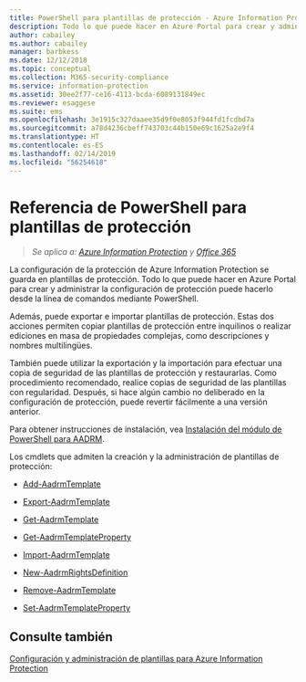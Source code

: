 ```yaml
---
title: PowerShell para plantillas de protección - Azure Information Protection
description: Todo lo que puede hacer en Azure Portal para crear y administrar plantillas de protección puede hacerlo desde la línea de comandos mediante PowerShell. Además, puede exportar e importar plantillas, de manera que pueda copiar plantillas entre inquilinos o llevar a cabo ediciones en masa de propiedades complejas en plantillas, como descripciones y nombres multilingües.
author: cabailey
ms.author: cabailey
manager: barbkess
ms.date: 12/12/2018
ms.topic: conceptual
ms.collection: M365-security-compliance
ms.service: information-protection
ms.assetid: 30ee2f77-ce16-4113-bcda-6089131849ec
ms.reviewer: esaggese
ms.suite: ems
ms.openlocfilehash: 3e1915c327daaee35d9f0e8053f944fd1fcdbd7a
ms.sourcegitcommit: a78d4236cbeff743703c44b150e69c1625a2e9f4
ms.translationtype: HT
ms.contentlocale: es-ES
ms.lasthandoff: 02/14/2019
ms.locfileid: "56254618"
---
```

# <a name="powershell-reference-for-protection-templates"></a>Referencia de PowerShell para plantillas de protección

>*Se aplica a: [Azure Information Protection](https://azure.microsoft.com/pricing/details/information-protection) y [Office 365](https://download.microsoft.com/download/E/C/F/ECF42E71-4EC0-48FF-AA00-577AC14D5B5C/Azure_Information_Protection_licensing_datasheet_EN-US.pdf)*

La configuración de la protección de Azure Information Protection se guarda en plantillas de protección. Todo lo que puede hacer en Azure Portal para crear y administrar la configuración de protección puede hacerlo desde la línea de comandos mediante PowerShell. 

Además, puede exportar e importar plantillas de protección. Estas dos acciones permiten copiar plantillas de protección entre inquilinos o realizar ediciones en masa de propiedades complejas, como descripciones y nombres multilingües.

También puede utilizar la exportación y la importación para efectuar una copia de seguridad de las plantillas de protección y restaurarlas. Como procedimiento recomendado, realice copias de seguridad de las plantillas con regularidad. Después, si hace algún cambio no deliberado en la configuración de protección, puede revertir fácilmente a una versión anterior.

Para obtener instrucciones de instalación, vea [Instalación del módulo de PowerShell para AADRM](install-powershell.md).

Los cmdlets que admiten la creación y la administración de plantillas de protección:

- [Add-AadrmTemplate](/powershell/module/aadrm/add-aadrmtemplate)

- [Export-AadrmTemplate](/powershell/module/aadrm/export-aadrmtemplate)

- [Get-AadrmTemplate](/powershell/module/aadrm/get-aadrmtemplate)

- [Get-AadrmTemplateProperty](/powershell/module/aadrm/get-aadrmtemplateproperty)

- [Import-AadrmTemplate](/powershell/module/aadrm/import-aadrmtemplate)

- [New-AadrmRightsDefinition](/powershell/module/aadrm/new-aadrmrightsdefinition)

- [Remove-AadrmTemplate](/powershell/module/aadrm/remove-aadrmtemplate)

- [Set-AadrmTemplateProperty](/powershell/module/aadrm/set-aadrmtemplateproperty)



## <a name="see-also"></a>Consulte también
[Configuración y administración de plantillas para Azure Information Protection](configure-policy-templates.md)

